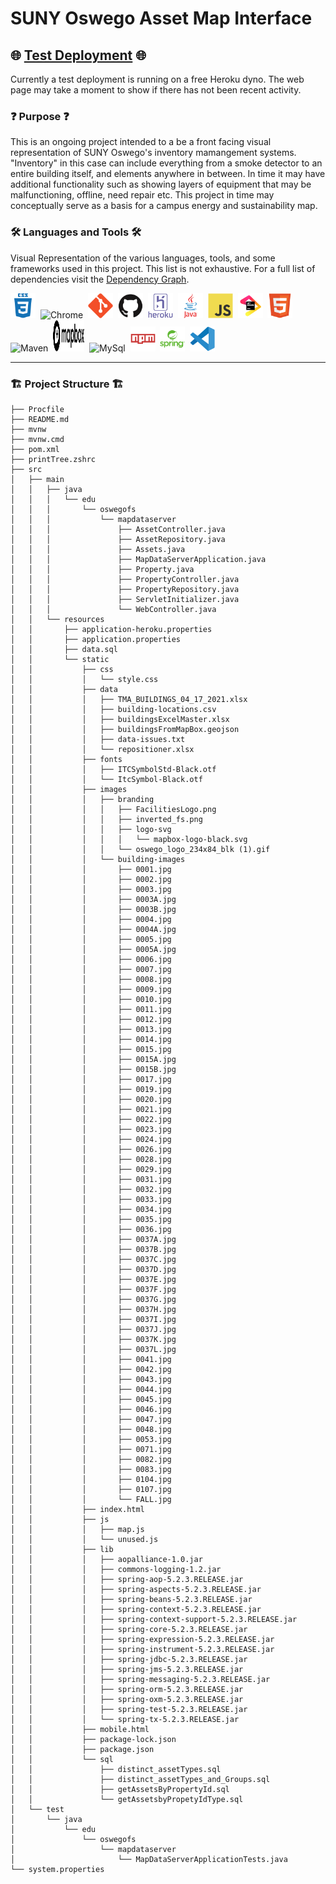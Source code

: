 # SUNY Oswego Asset Map Interface

## :globe_with_meridians: [Test Deployment](https://oswego-map.herokuapp.com/) :globe_with_meridians:
Currently a test deployment is running on a free Heroku dyno.  The web page may take a moment to show if there has not been recent activity. 

### :question: Purpose :question:
This is an ongoing project intended to a be a front facing visual representation of SUNY Oswego's inventory mamangement systems.  "Inventory" in this case can include everything from a smoke detector to an entire building itself, and elements anywhere in between.  In time it may have additional functionality such as showing layers of equipment that may be malfunctioning, offline, need repair etc.  This project in time may conceptually serve as a basis for a campus energy and sustainability map.

### :hammer_and_wrench: Languages and Tools :hammer_and_wrench:
Visual Representation of the various languages, tools, and some frameworks used in this project.  This list is not exhaustive.  For a full list of dependencies visit the [Dependency Graph](https://github.com/dmpippin/Oswego-Map-Interface-Data-Server/network/dependencies).
<div>
  <img src="https://github.com/devicons/devicon/blob/master/icons/css3/css3-plain-wordmark.svg"  title="CSS3" alt="CSS" width="40" height="40"/>&nbsp;
  <img src="https://github.com/gilbarbara/logos/blob/master/logos/chrome.svg"  title="Chrome" alt="Chrome" width="40" height="40"/>&nbsp;
  <img src="https://github.com/devicons/devicon/blob/master/icons/git/git-original.svg" title="Git" **alt="Git" width="40" height="40"/>&nbsp;
  <img src="https://github.com/devicons/devicon/blob/master/icons/github/github-original.svg"  title="GitHub" alt="GitHub" width="40" height="40"/>&nbsp;
  <img src="https://github.com/devicons/devicon/blob/master/icons/heroku/heroku-original-wordmark.svg"  title="Heroku" alt="Heroku" width="40" height="40"/>&nbsp;
  <img src="https://github.com/devicons/devicon/blob/master/icons/java/java-original-wordmark.svg" title="Java" alt="Java" width="40" height="40"/>&nbsp;
  <img src="https://github.com/devicons/devicon/blob/master/icons/javascript/javascript-original.svg" title="JavaScript" alt="JavaScript" width="40" height="40"/>&nbsp;
  <img src="https://github.com/devicons/devicon/blob/master/icons/jetbrains/jetbrains-original.svg" title="Jet Brains" alt="Jet Brain" width="40" height="40"/>&nbsp;
  <img src="https://github.com/devicons/devicon/blob/master/icons/html5/html5-original.svg" title="HTML5" alt="HTML" width="40" height="40"/>&nbsp;
  <img src="https://github.com/gilbarbara/logos/blob/master/logos/maven.svg" title="Maven" alt="Maven" width="50" height="50"/>&nbsp;
  <img src="./src/main/resources/static/images/branding/logo-svg/mapbox-logo-black.svg" title="MapBox" alt="MapBox" width="50" height="50"/>&nbsp;
  <img src="https://github.com/gilbarbara/logos/blob/master/logos/mysql-icon.svg" title="MySql" alt="MySql" width="40" height="40"/>&nbsp;
  <img src="https://github.com/devicons/devicon/blob/master/icons/npm/npm-original-wordmark.svg" title="NPM" alt="NPM" width="40" height="40"/>&nbsp;
  <img src="https://github.com/devicons/devicon/blob/master/icons/spring/spring-original-wordmark.svg" title="Spring" alt="Spring" width="40" height="40"/>&nbsp;
  <img src="https://github.com/devicons/devicon/blob/master/icons/vscode/vscode-original.svg" title="VSCode" alt="VSCode" width="40" height="40"/>&nbsp;
</div>

***
### :building_construction: Project Structure :building_construction:
```
├── Procfile
├── README.md
├── mvnw
├── mvnw.cmd
├── pom.xml
├── printTree.zshrc
├── src
│   ├── main
│   │   ├── java
│   │   │   └── edu
│   │   │       └── oswegofs
│   │   │           └── mapdataserver
│   │   │               ├── AssetController.java
│   │   │               ├── AssetRepository.java
│   │   │               ├── Assets.java
│   │   │               ├── MapDataServerApplication.java
│   │   │               ├── Property.java
│   │   │               ├── PropertyController.java
│   │   │               ├── PropertyRepository.java
│   │   │               ├── ServletInitializer.java
│   │   │               └── WebController.java
│   │   └── resources
│   │       ├── application-heroku.properties
│   │       ├── application.properties
│   │       ├── data.sql
│   │       └── static
│   │           ├── css
│   │           │   └── style.css
│   │           ├── data
│   │           │   ├── TMA_BUILDINGS_04_17_2021.xlsx
│   │           │   ├── building-locations.csv
│   │           │   ├── buildingsExcelMaster.xlsx
│   │           │   ├── buildingsFromMapBox.geojson
│   │           │   ├── data-issues.txt
│   │           │   └── repositioner.xlsx
│   │           ├── fonts
│   │           │   ├── ITCSymbolStd-Black.otf
│   │           │   └── ItcSymbol-Black.otf
│   │           ├── images
│   │           │   ├── branding
│   │           │   │   ├── FacilitiesLogo.png
│   │           │   │   ├── inverted_fs.png
│   │           │   │   ├── logo-svg
│   │           │   │   │   └── mapbox-logo-black.svg
│   │           │   │   └── oswego_logo_234x84_blk (1).gif
│   │           │   └── building-images
│   │           │       ├── 0001.jpg
│   │           │       ├── 0002.jpg
│   │           │       ├── 0003.jpg
│   │           │       ├── 0003A.jpg
│   │           │       ├── 0003B.jpg
│   │           │       ├── 0004.jpg
│   │           │       ├── 0004A.jpg
│   │           │       ├── 0005.jpg
│   │           │       ├── 0005A.jpg
│   │           │       ├── 0006.jpg
│   │           │       ├── 0007.jpg
│   │           │       ├── 0008.jpg
│   │           │       ├── 0009.jpg
│   │           │       ├── 0010.jpg
│   │           │       ├── 0011.jpg
│   │           │       ├── 0012.jpg
│   │           │       ├── 0013.jpg
│   │           │       ├── 0014.jpg
│   │           │       ├── 0015.jpg
│   │           │       ├── 0015A.jpg
│   │           │       ├── 0015B.jpg
│   │           │       ├── 0017.jpg
│   │           │       ├── 0019.jpg
│   │           │       ├── 0020.jpg
│   │           │       ├── 0021.jpg
│   │           │       ├── 0022.jpg
│   │           │       ├── 0023.jpg
│   │           │       ├── 0024.jpg
│   │           │       ├── 0026.jpg
│   │           │       ├── 0028.jpg
│   │           │       ├── 0029.jpg
│   │           │       ├── 0031.jpg
│   │           │       ├── 0032.jpg
│   │           │       ├── 0033.jpg
│   │           │       ├── 0034.jpg
│   │           │       ├── 0035.jpg
│   │           │       ├── 0036.jpg
│   │           │       ├── 0037A.jpg
│   │           │       ├── 0037B.jpg
│   │           │       ├── 0037C.jpg
│   │           │       ├── 0037D.jpg
│   │           │       ├── 0037E.jpg
│   │           │       ├── 0037F.jpg
│   │           │       ├── 0037G.jpg
│   │           │       ├── 0037H.jpg
│   │           │       ├── 0037I.jpg
│   │           │       ├── 0037J.jpg
│   │           │       ├── 0037K.jpg
│   │           │       ├── 0037L.jpg
│   │           │       ├── 0041.jpg
│   │           │       ├── 0042.jpg
│   │           │       ├── 0043.jpg
│   │           │       ├── 0044.jpg
│   │           │       ├── 0045.jpg
│   │           │       ├── 0046.jpg
│   │           │       ├── 0047.jpg
│   │           │       ├── 0048.jpg
│   │           │       ├── 0053.jpg
│   │           │       ├── 0071.jpg
│   │           │       ├── 0082.jpg
│   │           │       ├── 0083.jpg
│   │           │       ├── 0104.jpg
│   │           │       ├── 0107.jpg
│   │           │       └── FALL.jpg
│   │           ├── index.html
│   │           ├── js
│   │           │   ├── map.js
│   │           │   └── unused.js
│   │           ├── lib
│   │           │   ├── aopalliance-1.0.jar
│   │           │   ├── commons-logging-1.2.jar
│   │           │   ├── spring-aop-5.2.3.RELEASE.jar
│   │           │   ├── spring-aspects-5.2.3.RELEASE.jar
│   │           │   ├── spring-beans-5.2.3.RELEASE.jar
│   │           │   ├── spring-context-5.2.3.RELEASE.jar
│   │           │   ├── spring-context-support-5.2.3.RELEASE.jar
│   │           │   ├── spring-core-5.2.3.RELEASE.jar
│   │           │   ├── spring-expression-5.2.3.RELEASE.jar
│   │           │   ├── spring-instrument-5.2.3.RELEASE.jar
│   │           │   ├── spring-jdbc-5.2.3.RELEASE.jar
│   │           │   ├── spring-jms-5.2.3.RELEASE.jar
│   │           │   ├── spring-messaging-5.2.3.RELEASE.jar
│   │           │   ├── spring-orm-5.2.3.RELEASE.jar
│   │           │   ├── spring-oxm-5.2.3.RELEASE.jar
│   │           │   ├── spring-test-5.2.3.RELEASE.jar
│   │           │   └── spring-tx-5.2.3.RELEASE.jar
│   │           ├── mobile.html
│   │           ├── package-lock.json
│   │           ├── package.json
│   │           └── sql
│   │               ├── distinct_assetTypes.sql
│   │               ├── distinct_assetTypes_and_Groups.sql
│   │               ├── getAssetsByPropertyId.sql
│   │               └── getAssetsbyPropetyIdType.sql
│   └── test
│       └── java
│           └── edu
│               └── oswegofs
│                   └── mapdataserver
│                       └── MapDataServerApplicationTests.java
└── system.properties
```
